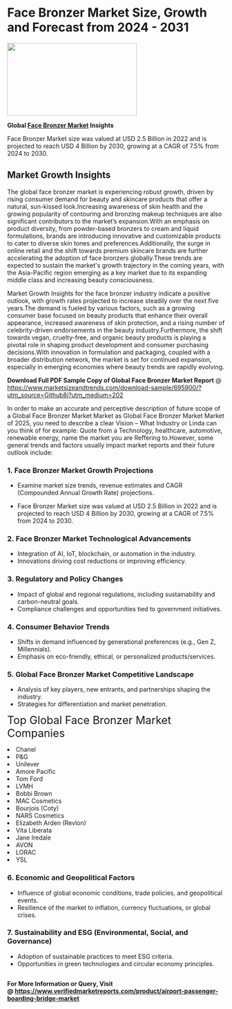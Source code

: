 <H1>Face Bronzer Market Size, Growth and Forecast from 2024 - 2031</H1><img class="aligncenter size-medium wp-image-584254" src="https://thirdeyenews.in/wp-content/uploads/2024/09/Global-Market-Research-300x168.jpeg" alt="" width="300" height="168" /><p><strong>Global&nbsp;<a href="https://www.marketsizeandtrends.com/download-sample/695900/?utm_source=Github8j?utm_medium=202">Face Bronzer Market</a> Insights</strong></p><p>Face Bronzer Market size was valued at USD 2.5 Billion in 2022 and is projected to reach USD 4 Billion by 2030, growing at a CAGR of 7.5% from 2024 to 2030.</p><p><h2>Market Growth Insights</h2> <p>The global face bronzer market is experiencing robust growth, driven by rising consumer demand for beauty and skincare products that offer a natural, sun-kissed look.Increasing awareness of skin health and the growing popularity of contouring and bronzing makeup techniques are also significant contributors to the market’s expansion.With an emphasis on product diversity, from powder-based bronzers to cream and liquid formulations, brands are introducing innovative and customizable products to cater to diverse skin tones and preferences.Additionally, the surge in online retail and the shift towards premium skincare brands are further accelerating the adoption of face bronzers globally.These trends are expected to sustain the market's growth trajectory in the coming years, with the Asia-Pacific region emerging as a key market due to its expanding middle class and increasing beauty consciousness.</p> <p>Market Growth Insights for the face bronzer industry indicate a positive outlook, with growth rates projected to increase steadily over the next five years.The demand is fueled by various factors, such as a growing consumer base focused on beauty products that enhance their overall appearance, increased awareness of skin protection, and a rising number of celebrity-driven endorsements in the beauty industry.Furthermore, the shift towards vegan, cruelty-free, and organic beauty products is playing a pivotal role in shaping product development and consumer purchasing decisions.With innovation in formulation and packaging, coupled with a broader distribution network, the market is set for continued expansion, especially in emerging economies where beauty trends are rapidly evolving.<p><span class=""><strong>Download Full PDF Sample Copy of Global Face Bronzer Market Report</strong> @ <a href="https://www.marketsizeandtrends.com/download-sample/695900/?utm_source=Github8j?utm_medium=202" target="_blank">https://www.marketsizeandtrends.com/download-sample/695900/?utm_source=Github8j?utm_medium=202</a></span></p><p>In order to make an accurate and perceptive description of future scope of a Global&nbsp;Face Bronzer Market Market as Global&nbsp;Face Bronzer Market Market of 2025, you need to describe a clear Vision &ndash; What Industry or Linda can you think of for example: Quote from a Technology, healthcare, automotive, renewable energy, name the market you are Reffering to.However, some general trends and factors usually impact market reports and their future outlook include:</p><h3>1.&nbsp;<strong>Face Bronzer Market Growth Projections</strong></h3><ul><li>Examine market size trends, revenue estimates and CAGR (Compounded Annual Growth Rate) projections.</li><li><p>Face Bronzer Market size was valued at USD 2.5 Billion in 2022 and is projected to reach USD 4 Billion by 2030, growing at a CAGR of 7.5% from 2024 to 2030.</p></li></ul><h3>2.&nbsp;<strong>Face Bronzer Market Technological Advancements</strong></h3><ul><li>Integration of AI, IoT, blockchain, or automation in the industry.</li><li>Innovations driving cost reductions or improving efficiency.</li></ul><h3>3.&nbsp;<strong>Regulatory and Policy Changes</strong></h3><ul><li>Impact of global and regional regulations, including sustainability and carbon-neutral goals.</li><li>Compliance challenges and opportunities tied to government initiatives.</li></ul><h3>4.&nbsp;<strong>Consumer Behavior Trends</strong></h3><ul><li>Shifts in demand influenced by generational preferences (e.g., Gen Z, Millennials).</li><li>Emphasis on eco-friendly, ethical, or personalized products/services.</li></ul><h3>5.&nbsp;<strong>Global Face Bronzer Market Competitive Landscape</strong></h3><ul><li>Analysis of key players, new entrants, and partnerships shaping the industry.</li><li>Strategies for differentiation and market penetration.</li></ul><p data-pm-slice="1 1 []"><span style="color: inherit; font-family: inherit; font-size: 25px;">Top Global Face Bronzer Market Companies</span></p><div class="" data-test-id=""><p><li>Chanel</li><li> P&G</li><li> Unilever</li><li> Amore Pacific</li><li> Tom Ford</li><li> LVMH</li><li> Bobbi Brown</li><li> MAC Cosmetics</li><li> Bourjois (Coty)</li><li> NARS Cosmetics</li><li> Elizabeth Arden (Revlon)</li><li> Vita Liberata</li><li> Jane Iredale</li><li> AVON</li><li> LORAC</li><li> YSL</li></p></div><h3>6.&nbsp;<strong>Economic and Geopolitical Factors</strong></h3><ul><li>Influence of global economic conditions, trade policies, and geopolitical events.</li><li>Resilience of the market to inflation, currency fluctuations, or global crises.</li></ul><h3>7.&nbsp;<strong>Sustainability and ESG (Environmental, Social, and Governance)</strong></h3><ul><li>Adoption of sustainable practices to meet ESG criteria.</li><li>Opportunities in green technologies and circular economy principles.</li></ul><h2><strong style="font-size: 14px;">For More Information or Query, Visit @&nbsp;</strong><a style="background-color: #ffffff; font-size: 14px;" href="https://www.marketsizeandtrends.com/report/face-bronzer-market/" target="_blank">https://www.verifiedmarketreports.com/product/airport-passenger-boarding-bridge-market</a></h2>